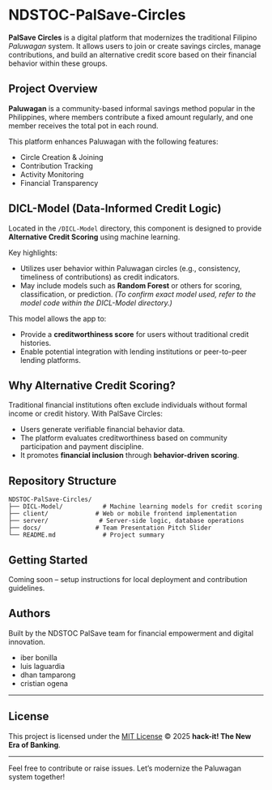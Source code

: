 # NDSTOC-PalSave-Circles

**PalSave Circles** is a digital platform that modernizes the traditional Filipino *Paluwagan* system. It allows users to join or create savings circles, manage contributions, and build an alternative credit score based on their financial behavior within these groups.

##  Project Overview

**Paluwagan** is a community-based informal savings method popular in the Philippines, where members contribute a fixed amount regularly, and one member receives the total pot in each round. 

This platform enhances Paluwagan with the following features:
-  Circle Creation & Joining
-  Contribution Tracking
-  Activity Monitoring
-  Financial Transparency

##  DICL-Model (Data-Informed Credit Logic)

Located in the `/DICL-Model` directory, this component is designed to provide **Alternative Credit Scoring** using machine learning.

Key highlights:
-  Utilizes user behavior within Paluwagan circles (e.g., consistency, timeliness of contributions) as credit indicators.
-  May include models such as **Random Forest** or others for scoring, classification, or prediction. *(To confirm exact model used, refer to the model code within the DICL-Model directory.)*

This model allows the app to:
- Provide a **creditworthiness score** for users without traditional credit histories.
- Enable potential integration with lending institutions or peer-to-peer lending platforms.

##  Why Alternative Credit Scoring?

Traditional financial institutions often exclude individuals without formal income or credit history. With PalSave Circles:
- Users generate verifiable financial behavior data.
- The platform evaluates creditworthiness based on community participation and payment discipline.
- It promotes **financial inclusion** through **behavior-driven scoring**.

##  Repository Structure

```plaintext
NDSTOC-PalSave-Circles/
├── DICL-Model/           # Machine learning models for credit scoring
├── client/             # Web or mobile frontend implementation
├── server/              # Server-side logic, database operations
├── docs/               # Team Presentation Pitch Slider
└── README.md             # Project summary
```

##  Getting Started
Coming soon – setup instructions for local deployment and contribution guidelines.

##  Authors

Built by the NDSTOC PalSave team for financial empowerment and digital innovation.
- iber bonilla
- luis laguardia
- dhan tamparong
- cristian ogena

---

## License

This project is licensed under the [MIT License](../LICENSE) © 2025 **hack-it! The New Era of Banking**.

---

Feel free to contribute or raise issues. Let’s modernize the Paluwagan system together!

